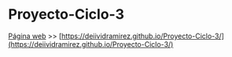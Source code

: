 # Proyecto-Ciclo-3



[Página web](https://deiividramirez.github.io/Proyecto-Ciclo-3/) >> [https://deiividramirez.github.io/Proyecto-Ciclo-3/](https://deiividramirez.github.io/Proyecto-Ciclo-3/)

